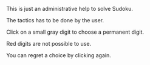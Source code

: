 This is just an administrative help to solve Sudoku.

The tactics has to be done by the user.

Click on a small gray digit to choose a permanent digit.

Red digits are not possible to use.

You can regret a choice by clicking again.
